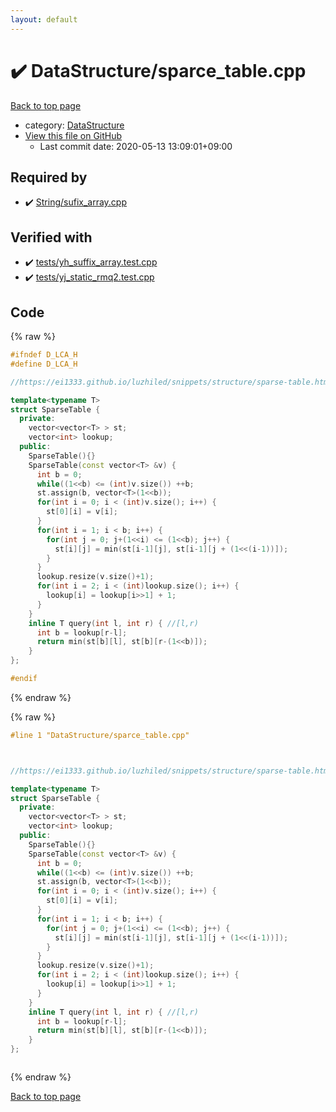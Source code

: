```yaml
---
layout: default
---
```


<!-- mathjax config similar to math.stackexchange -->
<script type="text/javascript" async
  src="https://cdnjs.cloudflare.com/ajax/libs/mathjax/2.7.5/MathJax.js?config=TeX-MML-AM_CHTML">
</script>
<script type="text/x-mathjax-config">
  MathJax.Hub.Config({
    TeX: { equationNumbers: { autoNumber: "AMS" }},
    tex2jax: {
      inlineMath: [ ['$','$'] ],
      processEscapes: true
    },
    "HTML-CSS": { matchFontHeight: false },
    displayAlign: "left",
    displayIndent: "2em"
  });
</script>

<script type="text/javascript" src="https://cdnjs.cloudflare.com/ajax/libs/jquery/3.4.1/jquery.min.js"></script>
<script src="https://cdn.jsdelivr.net/npm/jquery-balloon-js@1.1.2/jquery.balloon.min.js" integrity="sha256-ZEYs9VrgAeNuPvs15E39OsyOJaIkXEEt10fzxJ20+2I=" crossorigin="anonymous"></script>
<script type="text/javascript" src="../../assets/js/copy-button.js"></script>
<link rel="stylesheet" href="../../assets/css/copy-button.css" />


# :heavy_check_mark: DataStructure/sparce_table.cpp

<a href="../../index.html">Back to top page</a>

* category: <a href="../../index.html#5e248f107086635fddcead5bf28943fc">DataStructure</a>
* <a href="{{ site.github.repository_url }}/blob/master/DataStructure/sparce_table.cpp">View this file on GitHub</a>
    - Last commit date: 2020-05-13 13:09:01+09:00




## Required by

* :heavy_check_mark: <a href="../String/sufix_array.cpp.html">String/sufix_array.cpp</a>


## Verified with

* :heavy_check_mark: <a href="../../verify/tests/yh_suffix_array.test.cpp.html">tests/yh_suffix_array.test.cpp</a>
* :heavy_check_mark: <a href="../../verify/tests/yj_static_rmq2.test.cpp.html">tests/yj_static_rmq2.test.cpp</a>


## Code

<a id="unbundled"></a>
{% raw %}
```cpp
#ifndef D_LCA_H
#define D_LCA_H

//https://ei1333.github.io/luzhiled/snippets/structure/sparse-table.html

template<typename T>
struct SparseTable {
  private:
    vector<vector<T> > st;
    vector<int> lookup;
  public:
    SparseTable(){}
    SparseTable(const vector<T> &v) {
      int b = 0;
      while((1<<b) <= (int)v.size()) ++b;
      st.assign(b, vector<T>(1<<b));
      for(int i = 0; i < (int)v.size(); i++) {
        st[0][i] = v[i];
      }
      for(int i = 1; i < b; i++) {
        for(int j = 0; j+(1<<i) <= (1<<b); j++) {
          st[i][j] = min(st[i-1][j], st[i-1][j + (1<<(i-1))]);
        }
      }
      lookup.resize(v.size()+1);
      for(int i = 2; i < (int)lookup.size(); i++) {
        lookup[i] = lookup[i>>1] + 1;
      }
    }
    inline T query(int l, int r) { //[l,r)
      int b = lookup[r-l];
      return min(st[b][l], st[b][r-(1<<b)]);
    }
};

#endif
```
{% endraw %}

<a id="bundled"></a>
{% raw %}
```cpp
#line 1 "DataStructure/sparce_table.cpp"



//https://ei1333.github.io/luzhiled/snippets/structure/sparse-table.html

template<typename T>
struct SparseTable {
  private:
    vector<vector<T> > st;
    vector<int> lookup;
  public:
    SparseTable(){}
    SparseTable(const vector<T> &v) {
      int b = 0;
      while((1<<b) <= (int)v.size()) ++b;
      st.assign(b, vector<T>(1<<b));
      for(int i = 0; i < (int)v.size(); i++) {
        st[0][i] = v[i];
      }
      for(int i = 1; i < b; i++) {
        for(int j = 0; j+(1<<i) <= (1<<b); j++) {
          st[i][j] = min(st[i-1][j], st[i-1][j + (1<<(i-1))]);
        }
      }
      lookup.resize(v.size()+1);
      for(int i = 2; i < (int)lookup.size(); i++) {
        lookup[i] = lookup[i>>1] + 1;
      }
    }
    inline T query(int l, int r) { //[l,r)
      int b = lookup[r-l];
      return min(st[b][l], st[b][r-(1<<b)]);
    }
};



```
{% endraw %}

<a href="../../index.html">Back to top page</a>

